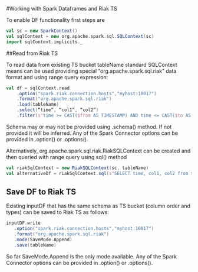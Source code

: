 #Working with Spark Dataframes and Riak TS

To enable DF functionality first steps are 

```scala
val sc = new SparkContext()
val sqlContext = new org.apache.spark.sql.SQLContext(sc)
import sqlContext.implicits._
```

##Read from Riak TS

To read data from existing TS bucket tableName standard SQLContext means can be used providing special “org.apache.spark.sql.riak” data format and using range query expression: 

```scala
val df = sqlContext.read   
 	.option("spark.riak.connection.hosts","myhost:10017")
  	.format("org.apache.spark.sql.riak")
  	.load(tableName)
	.select(“time”, “col1”, “col2”)
  	.filter(s"time >= CAST($from AS TIMESTAMP) AND time <= CAST($to AS TIMESTAMP) AND  col1= $value1 AND col2 =$value2")
```

Schema may or may not be provided using .schema() method. If not provided it will be inferred.
Any of the Spark Connector options can be provided in .option() or .options().

Alternatively, org.apache.spark.sql.riak.RiakSQLContext can be created and then queried with range query using sql() method

```scala
val riakSqlContext = new RiakSQLContext(sc, tableName)
val alternativeDf = riakSqlContext.sql(s"SELECT time, col1, col2 from $tableName WHERE time >= CAST($from AS TIMESTAMP) AND time <= CAST($to AS TIMESTAMP) AND  col1= $value1 AND col2 =$value2")
```

## Save DF to Riak TS

Existing inputDF that has the same schema as TS bucket (column order and types) can be saved to Riak TS as follows: 

```scala
inputDF.write
   .option("spark.riak.connection.hosts","myhost:10017")
   .format("org.apache.spark.sql.riak")
   .mode(SaveMode.Append)
   .save(tableName)
```

So far SaveMode.Append is the only mode available.
Any of the Spark Connector options can be provided in .option() or .options().
